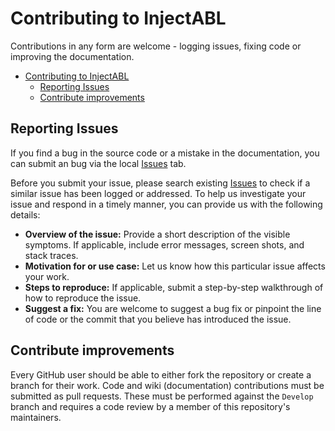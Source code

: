 # Contributing to InjectABL #

Contributions in any form are welcome - logging issues, fixing code or improving the documentation.

- [Contributing to InjectABL](#contributing-to-injectabl)
  - [Reporting Issues](#reporting-issues)
  - [Contribute improvements](#contribute-improvements)


## Reporting Issues ##
If you find a bug in the source code or a mistake in the documentation, you can submit an bug via the local [Issues](https://github.com/PeterJudge-PSC/InjectABL/issues) tab.

Before you submit your issue, please search existing [Issues](https://github.com/PeterJudge-PSC/InjectABL/issues) to check if a similar issue has been logged or addressed. To help us investigate your issue and respond in a timely manner, you can provide us with the following details:

- **Overview of the issue:** Provide a short description of the visible symptoms. If applicable, include error messages, screen shots, and stack traces.
- **Motivation for or use case:** Let us know how this particular issue affects your work.
- **Steps to reproduce:** If applicable, submit a step-by-step walkthrough of how to reproduce the issue.
- **Suggest a fix:** You are welcome to suggest a bug fix or pinpoint the line of code or the commit that you believe has introduced the issue.

## Contribute improvements ##
Every GitHub user should be able to either fork the repository or create a branch for their work. Code and wiki (documentation) contributions must be submitted as  pull requests. These must be performed against the `Develop` branch and requires a code review by a member of this repository's maintainers.